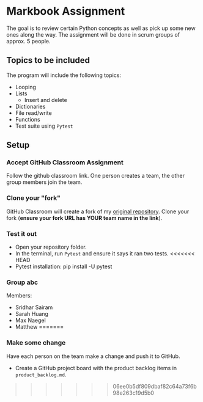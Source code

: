 # Markbook Assignment
The goal is to review certain Python concepts as well as pick up some new ones along the way. The assignment will be done in scrum groups of approx. 5 people.

## Topics to be included
The program will include the following topics:
- Looping
- Lists
  - Insert and delete
- Dictionaries
- File read/write
- Functions
- Test suite using `Pytest`


## Setup
### Accept GitHub Classroom Assignment
Follow the github classroom link. One person creates a team, the other group members join the team.

### Clone your "fork"
GitHub Classroom will create a fork of my [original repository](https://github.com/ICS4U-Gallo/markbook-assignment).  Clone your fork (**ensure your fork URL has YOUR team name in the link**).

### Test it out
- Open your repository folder.
- In the terminal, run `Pytest` and ensure it says it ran two tests.
<<<<<<< HEAD
- Pytest installation: pip install -U pytest

### Group abc
Members:
- Sridhar Sairam
- Sarah Huang
- Max Naegel
- Matthew
=======

### Make some change
Have each person on the team make a change and push it to GitHub.


- Create a GitHub project board with the product backlog items in `product_backlog.md`.
>>>>>>> 06ee0b5df809dbaf82c64a73f6b98e263c19d5b0
